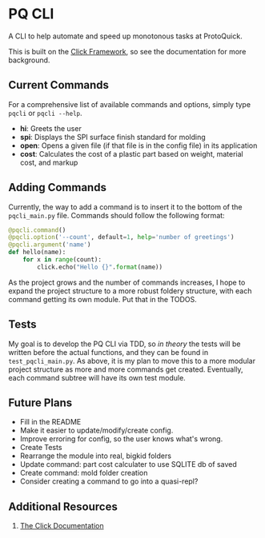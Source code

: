 # PQ CLI
A CLI to help automate and speed up monotonous tasks at ProtoQuick.

This is built on the [Click Framework](http://click.pocoo.org/), so see the documentation for more background.  

## Current Commands
For a comprehensive list of available commands and options, simply type `pqcli` or `pqcli --help`.

* __hi__: Greets the user
* __spi__: Displays the SPI surface finish standard for molding
* __open__: Opens a given file (if that file is in the config file) in its application
* __cost__: Calculates the cost of a plastic part based on weight, material cost, and markup

## Adding Commands
Currently, the way to add a command is to insert it to the bottom of the `pqcli_main.py` file.  Commands should follow the following format:

```python
@pqcli.command()
@pqcli.option('--count', default=1, help='number of greetings')
@pqcli.argument('name')
def hello(name):
    for x in range(count):
        click.echo("Hello {}".format(name))
```
As the project grows and the number of commands increases, I hope to expand the project structure to a more robust foldery structure, with each command getting its own module.  Put that in the TODOS.

## Tests
My goal is to develop the PQ CLI via TDD, so *in theory* the tests will be written before the actual functions, and they can be found in `test_pqcli_main.py`.  As above, it is my plan to move this to a more modular project structure as more and more commands get created.  Eventually, each command subtree will have its own test module.

## Future Plans
* Fill in the README
* Make it easier to update/modify/create config.
* Improve erroring for config, so the user knows what's wrong.
* Create Tests
* Rearrange the module into real, bigkid folders
* Update command: part cost calculater to use SQLITE db of saved
* Create command: mold folder creation
* Consider creating a command to go into a quasi-repl?

## Additional Resources
1. [The Click Documentation](http://click.pocoo.org/)
